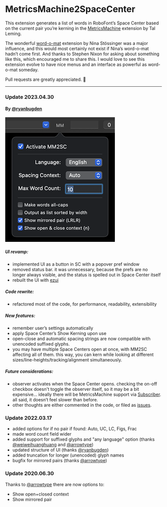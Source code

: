 # MetricsMachine2SpaceCenter

This extension generates a list of words in RoboFont’s Space Center based on the current pair you’re kerning in the [MetricsMachine](https://extensionstore.robofont.com/extensions/metricsMachine/) extension by Tal Leming.

The wonderful [word-o-mat] extension by Nina Stössinger was a major influence, and this would most certainly not exist if Nina’s word-o-mat hadn’t come first. And thanks to Stephen Nixon for asking about something like this, which encouraged me to share this. I would love to see this extension evolve to have nice menus and an interface as powerful as word-o-mat someday.

Pull requests are greatly appreciated. 🙏

---

### Update 2023.04.30
#### By [@ryanbugden](https://github.com/ryanbugden)
![](_images/new_popover.png)
##### UI revamp:

* implemented UI as a button in SC with a popover pref window 
* removed status bar. it was unnecessary, because the prefs are no longer always visible, and the status is spelled out in Space Center itself
* rebuilt the UI with [ezui](https://typesupply.github.io/ezui/overview.html)

##### Code rewrite:

* refactored most of the code, for performance, readability, extensibility

##### New features:

* remember user’s settings automatically
* apply Space Center’s Show Kerning upon use
* open-close and automatic spacing strings are now compatible with unencoded suffixed glyphs.
* you may have multiple Space Centers open at once, with MM2SC affecting all of them. this way, you can kern while looking at different sizes/line-heights/tracking/alignment simultaneously.

##### Future considerations:

* observer activates when the Space Center opens. checking the on-off checkbox doesn't toggle the observer itself, so it may be a bit expensive... ideally there will be MetricsMachine support via [Subscriber](https://robofont.com/documentation/reference/api/mojo/mojo-subscriber/?highlight=mojo.subscriber). all said, it doesn’t feel slower than before.
* other thoughts are either commented in the code, or filed as [issues](https://github.com/cjdunn/MM2SpaceCenter/issues).

### Update 2022.03.17
* added options for if no pair if found: Auto, UC, LC, Figs, Frac  
* made word count field wider  
* added support for suffixed glyphs and "any language" option (thanks [@weiweihuanghuang](https://github.com/weiweihuanghuang) and [@arrowtype](https://github.com/arrowtype))  
* updated structure of UI (thanks [@ryanbugden](https://github.com/ryanbugden))  
* added truncation for longer (unencoded) glyph names  
* bugfix for mirrored pairs (thanks [@arrowtype](https://github.com/arrowtype))    

### Update 2020.06.30
Thanks to [@arrowtype](https://github.com/arrowtype) there are now options to:

* Show open+closed context
* Show mirrored pair 


[Metrics Machine]: https://extensionstore.robofont.com/extensions/metricsMachine/
[word-o-mat]: https://github.com/ninastoessinger/word-o-mat
